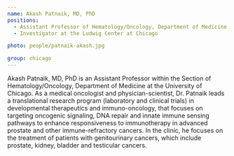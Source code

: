 ```yaml
---
name: Akash Patnaik, MD, PhD
positions:
  - Assistant Professor of Hematology/Oncology, Department of Medicine at the University of Chicago
  - Investigator at the Ludwig Center at Chicago 

photo: people/patnaik-akash.jpg

group: chicago
---
```


Akash Patnaik, MD, PhD is an Assistant Professor within the Section of Hematology/Oncology, Department of Medicine at the University of Chicago. As a medical oncologist and physician-scientist, Dr. Patnaik leads a translational research program (laboratory and clinical trials) in developmental therapeutics and immuno-oncology, that focuses on targeting oncogenic signaling, DNA repair and innate immune sensing pathways to enhance responsiveness to immunotherapy in advanced prostate and other immune-refractory cancers. In the clinic, he focuses on the treatment of patients with genitourinary cancers, which include prostate, kidney, bladder and testicular cancers.
